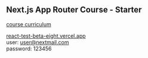 ## Next.js App Router Course - Starter

[course curriculum](https://nextjs.org/learn)

[react-test-beta-eight.vercel.app](https://react-test-beta-eight.vercel.app/)  
user: user@nextmail.com  
password: 123456
